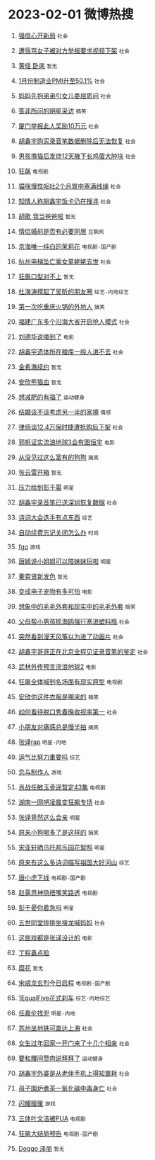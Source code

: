 # 2023-02-01 微博热搜 
1. [强信心开新局](https://m.weibo.cn/search?containerid=100103type%3D1%26t%3D10%26q%3D%23%E5%BC%BA%E4%BF%A1%E5%BF%83%E5%BC%80%E6%96%B0%E5%B1%80%23&stream_entry_id=51&isnewpage=1&extparam=seat%3D1%26cate%3D10103%26dgr%3D0%26filter_type%3Drealtimehot%26pos%3D0%26c_type%3D51%26display_time%3D1675199312%26pre_seqid%3D167519931274605349231&luicode=10000011&lfid=106003type%3D25%26t%3D3%26disable_hot%3D1%26filter_type%3Drealtimehot) `社会` 

2. [遭辱骂女子被对方举报要求视频下架](https://m.weibo.cn/search?containerid=100103type%3D1%26t%3D10%26q%3D%23%E9%81%AD%E8%BE%B1%E9%AA%82%E5%A5%B3%E5%AD%90%E8%A2%AB%E5%AF%B9%E6%96%B9%E4%B8%BE%E6%8A%A5%E8%A6%81%E6%B1%82%E8%A7%86%E9%A2%91%E4%B8%8B%E6%9E%B6%23&stream_entry_id=31&isnewpage=1&extparam=seat%3D1%26realpos%3D1%26band_rank%3D1%26lcate%3D5001%26pos%3D0%26c_type%3D31%26filter_type%3Drealtimehot%26flag%3D0%26q%3D%2523%25E9%2581%25AD%25E8%25BE%25B1%25E9%25AA%2582%25E5%25A5%25B3%25E5%25AD%2590%25E8%25A2%25AB%25E5%25AF%25B9%25E6%2596%25B9%25E4%25B8%25BE%25E6%258A%25A5%25E8%25A6%2581%25E6%25B1%2582%25E8%25A7%2586%25E9%25A2%2591%25E4%25B8%258B%25E6%259E%25B6%2523%26stream_entry_id%3D31%26dgr%3D0%26cate%3D5001%26display_time%3D1675199312%26pre_seqid%3D167519931274605349231&luicode=10000011&lfid=106003type%3D25%26t%3D3%26disable_hot%3D1%26filter_type%3Drealtimehot) `社会` 

3. [黄瑶 卧底](https://m.weibo.cn/search?containerid=100103type%3D1%26t%3D10%26q%3D%E9%BB%84%E7%91%B6+%E5%8D%A7%E5%BA%95&stream_entry_id=31&isnewpage=1&extparam=seat%3D1%26realpos%3D2%26band_rank%3D2%26lcate%3D5001%26pos%3D1%26c_type%3D31%26filter_type%3Drealtimehot%26flag%3D2%26q%3D%25E9%25BB%2584%25E7%2591%25B6%2520%25E5%258D%25A7%25E5%25BA%2595%26stream_entry_id%3D31%26dgr%3D0%26cate%3D5001%26display_time%3D1675199312%26pre_seqid%3D167519931274605349231&luicode=10000011&lfid=106003type%3D25%26t%3D3%26disable_hot%3D1%26filter_type%3Drealtimehot) `暂无` 

4. [1月份制造业PMI升至50.1%](https://m.weibo.cn/search?containerid=100103type%3D1%26t%3D10%26q%3D%231%E6%9C%88%E4%BB%BD%E5%88%B6%E9%80%A0%E4%B8%9APMI%E5%8D%87%E8%87%B350.1%25%23&stream_entry_id=31&isnewpage=1&extparam=seat%3D1%26realpos%3D3%26band_rank%3D3%26lcate%3D5001%26pos%3D2%26c_type%3D31%26filter_type%3Drealtimehot%26flag%3D0%26q%3D%25231%25E6%259C%2588%25E4%25BB%25BD%25E5%2588%25B6%25E9%2580%25A0%25E4%25B8%259APMI%25E5%258D%2587%25E8%2587%25B350.1%2525%2523%26stream_entry_id%3D31%26dgr%3D0%26cate%3D5001%26display_time%3D1675199312%26pre_seqid%3D167519931274605349231&luicode=10000011&lfid=106003type%3D25%26t%3D3%26disable_hot%3D1%26filter_type%3Drealtimehot) `社会` 

5. [妈妈先抱弟弟引女儿委屈质问](https://m.weibo.cn/search?containerid=100103type%3D1%26t%3D10%26q%3D%23%E5%A6%88%E5%A6%88%E5%85%88%E6%8A%B1%E5%BC%9F%E5%BC%9F%E5%BC%95%E5%A5%B3%E5%84%BF%E5%A7%94%E5%B1%88%E8%B4%A8%E9%97%AE%23&stream_entry_id=31&isnewpage=1&extparam=seat%3D1%26realpos%3D4%26band_rank%3D4%26lcate%3D5001%26pos%3D3%26c_type%3D31%26filter_type%3Drealtimehot%26flag%3D0%26q%3D%2523%25E5%25A6%2588%25E5%25A6%2588%25E5%2585%2588%25E6%258A%25B1%25E5%25BC%259F%25E5%25BC%259F%25E5%25BC%2595%25E5%25A5%25B3%25E5%2584%25BF%25E5%25A7%2594%25E5%25B1%2588%25E8%25B4%25A8%25E9%2597%25AE%2523%26stream_entry_id%3D31%26dgr%3D0%26cate%3D5001%26display_time%3D1675199312%26pre_seqid%3D167519931274605349231&luicode=10000011&lfid=106003type%3D25%26t%3D3%26disable_hot%3D1%26filter_type%3Drealtimehot) `社会` 

6. [答非所问的明星采访](https://m.weibo.cn/search?containerid=100103type%3D1%26t%3D10%26q%3D%23%E7%AD%94%E9%9D%9E%E6%89%80%E9%97%AE%E7%9A%84%E6%98%8E%E6%98%9F%E9%87%87%E8%AE%BF%23&stream_entry_id=31&isnewpage=1&extparam=seat%3D1%26realpos%3D5%26band_rank%3D5%26lcate%3D5001%26pos%3D4%26c_type%3D31%26filter_type%3Drealtimehot%26flag%3D0%26q%3D%2523%25E7%25AD%2594%25E9%259D%259E%25E6%2589%2580%25E9%2597%25AE%25E7%259A%2584%25E6%2598%258E%25E6%2598%259F%25E9%2587%2587%25E8%25AE%25BF%2523%26stream_entry_id%3D31%26dgr%3D0%26cate%3D5001%26display_time%3D1675199312%26pre_seqid%3D167519931274605349231&luicode=10000011&lfid=106003type%3D25%26t%3D3%26disable_hot%3D1%26filter_type%3Drealtimehot) `搞笑` 

7. [厦门举报此人奖励10万元](https://m.weibo.cn/search?containerid=100103type%3D1%26t%3D10%26q%3D%23%E5%8E%A6%E9%97%A8%E4%B8%BE%E6%8A%A5%E6%AD%A4%E4%BA%BA%E5%A5%96%E5%8A%B110%E4%B8%87%E5%85%83%23&stream_entry_id=31&isnewpage=1&extparam=seat%3D1%26realpos%3D6%26band_rank%3D6%26lcate%3D5001%26pos%3D5%26c_type%3D31%26filter_type%3Drealtimehot%26flag%3D0%26q%3D%2523%25E5%258E%25A6%25E9%2597%25A8%25E4%25B8%25BE%25E6%258A%25A5%25E6%25AD%25A4%25E4%25BA%25BA%25E5%25A5%2596%25E5%258A%25B110%25E4%25B8%2587%25E5%2585%2583%2523%26stream_entry_id%3D31%26dgr%3D0%26cate%3D5001%26display_time%3D1675199312%26pre_seqid%3D167519931274605349231&luicode=10000011&lfid=106003type%3D25%26t%3D3%26disable_hot%3D1%26filter_type%3Drealtimehot) `社会` 

8. [胡鑫宇购买录音笔数据删除后无法恢复](https://m.weibo.cn/search?containerid=100103type%3D1%26t%3D10%26q%3D%23%E8%83%A1%E9%91%AB%E5%AE%87%E8%B4%AD%E4%B9%B0%E5%BD%95%E9%9F%B3%E7%AC%94%E6%95%B0%E6%8D%AE%E5%88%A0%E9%99%A4%E5%90%8E%E6%97%A0%E6%B3%95%E6%81%A2%E5%A4%8D%23&stream_entry_id=31&isnewpage=1&extparam=seat%3D1%26realpos%3D7%26band_rank%3D7%26lcate%3D5001%26pos%3D6%26c_type%3D31%26filter_type%3Drealtimehot%26flag%3D2%26q%3D%2523%25E8%2583%25A1%25E9%2591%25AB%25E5%25AE%2587%25E8%25B4%25AD%25E4%25B9%25B0%25E5%25BD%2595%25E9%259F%25B3%25E7%25AC%2594%25E6%2595%25B0%25E6%258D%25AE%25E5%2588%25A0%25E9%2599%25A4%25E5%2590%258E%25E6%2597%25A0%25E6%25B3%2595%25E6%2581%25A2%25E5%25A4%258D%2523%26stream_entry_id%3D31%26dgr%3D0%26cate%3D5001%26display_time%3D1675199312%26pre_seqid%3D167519931274605349231&luicode=10000011&lfid=106003type%3D25%26t%3D3%26disable_hot%3D1%26filter_type%3Drealtimehot) `社会` 

9. [男孩撸猫后发烧12天腋下长鸡蛋大肿块](https://m.weibo.cn/search?containerid=100103type%3D1%26t%3D10%26q%3D%23%E7%94%B7%E5%AD%A9%E6%92%B8%E7%8C%AB%E5%90%8E%E5%8F%91%E7%83%A712%E5%A4%A9%E8%85%8B%E4%B8%8B%E9%95%BF%E9%B8%A1%E8%9B%8B%E5%A4%A7%E8%82%BF%E5%9D%97%23&stream_entry_id=31&isnewpage=1&extparam=seat%3D1%26realpos%3D8%26band_rank%3D8%26lcate%3D5001%26pos%3D7%26c_type%3D31%26filter_type%3Drealtimehot%26flag%3D0%26q%3D%2523%25E7%2594%25B7%25E5%25AD%25A9%25E6%2592%25B8%25E7%258C%25AB%25E5%2590%258E%25E5%258F%2591%25E7%2583%25A712%25E5%25A4%25A9%25E8%2585%258B%25E4%25B8%258B%25E9%2595%25BF%25E9%25B8%25A1%25E8%259B%258B%25E5%25A4%25A7%25E8%2582%25BF%25E5%259D%2597%2523%26stream_entry_id%3D31%26dgr%3D0%26cate%3D5001%26display_time%3D1675199312%26pre_seqid%3D167519931274605349231&luicode=10000011&lfid=106003type%3D25%26t%3D3%26disable_hot%3D1%26filter_type%3Drealtimehot) `社会` 

10. [狂飙](https://m.weibo.cn/search?containerid=100103type%3D1%26t%3D10%26q%3D%E7%8B%82%E9%A3%99&stream_entry_id=31&isnewpage=1&extparam=seat%3D1%26realpos%3D9%26band_rank%3D9%26lcate%3D5001%26pos%3D8%26c_type%3D31%26filter_type%3Drealtimehot%26flag%3D16%26q%3D%25E7%258B%2582%25E9%25A3%2599%26stream_entry_id%3D31%26dgr%3D0%26cate%3D5001%26display_time%3D1675199312%26pre_seqid%3D167519931274605349231&luicode=10000011&lfid=106003type%3D25%26t%3D3%26disable_hot%3D1%26filter_type%3Drealtimehot) `电视剧` 

11. [猫咪慢性呕吐2个月胃中塞满线绳](https://m.weibo.cn/search?containerid=100103type%3D1%26t%3D10%26q%3D%23%E7%8C%AB%E5%92%AA%E6%85%A2%E6%80%A7%E5%91%95%E5%90%902%E4%B8%AA%E6%9C%88%E8%83%83%E4%B8%AD%E5%A1%9E%E6%BB%A1%E7%BA%BF%E7%BB%B3%23&stream_entry_id=31&isnewpage=1&extparam=seat%3D1%26realpos%3D10%26band_rank%3D10%26lcate%3D5001%26pos%3D9%26c_type%3D31%26filter_type%3Drealtimehot%26flag%3D0%26q%3D%2523%25E7%258C%25AB%25E5%2592%25AA%25E6%2585%25A2%25E6%2580%25A7%25E5%2591%2595%25E5%2590%25902%25E4%25B8%25AA%25E6%259C%2588%25E8%2583%2583%25E4%25B8%25AD%25E5%25A1%259E%25E6%25BB%25A1%25E7%25BA%25BF%25E7%25BB%25B3%2523%26stream_entry_id%3D31%26dgr%3D0%26cate%3D5001%26display_time%3D1675199312%26pre_seqid%3D167519931274605349231&luicode=10000011&lfid=106003type%3D25%26t%3D3%26disable_hot%3D1%26filter_type%3Drealtimehot) `社会` 

12. [知情人称胡鑫宇饭卡仍在搜寻](https://m.weibo.cn/search?containerid=100103type%3D1%26t%3D10%26q%3D%23%E7%9F%A5%E6%83%85%E4%BA%BA%E7%A7%B0%E8%83%A1%E9%91%AB%E5%AE%87%E9%A5%AD%E5%8D%A1%E4%BB%8D%E5%9C%A8%E6%90%9C%E5%AF%BB%23&stream_entry_id=31&isnewpage=1&extparam=seat%3D1%26realpos%3D11%26band_rank%3D11%26lcate%3D5001%26pos%3D10%26c_type%3D31%26filter_type%3Drealtimehot%26flag%3D1%26q%3D%2523%25E7%259F%25A5%25E6%2583%2585%25E4%25BA%25BA%25E7%25A7%25B0%25E8%2583%25A1%25E9%2591%25AB%25E5%25AE%2587%25E9%25A5%25AD%25E5%258D%25A1%25E4%25BB%258D%25E5%259C%25A8%25E6%2590%259C%25E5%25AF%25BB%2523%26stream_entry_id%3D31%26dgr%3D0%26cate%3D5001%26display_time%3D1675199312%26pre_seqid%3D167519931274605349231&luicode=10000011&lfid=106003type%3D25%26t%3D3%26disable_hot%3D1%26filter_type%3Drealtimehot) `社会` 

13. [胡歌 我当爸爸啦](https://m.weibo.cn/search?containerid=100103type%3D1%26t%3D10%26q%3D%E8%83%A1%E6%AD%8C+%E6%88%91%E5%BD%93%E7%88%B8%E7%88%B8%E5%95%A6&stream_entry_id=31&isnewpage=1&extparam=seat%3D1%26realpos%3D12%26band_rank%3D12%26lcate%3D5001%26pos%3D11%26c_type%3D31%26filter_type%3Drealtimehot%26flag%3D2%26q%3D%25E8%2583%25A1%25E6%25AD%258C%2520%25E6%2588%2591%25E5%25BD%2593%25E7%2588%25B8%25E7%2588%25B8%25E5%2595%25A6%26stream_entry_id%3D31%26dgr%3D0%26cate%3D5001%26display_time%3D1675199312%26pre_seqid%3D167519931274605349231&luicode=10000011&lfid=106003type%3D25%26t%3D3%26disable_hot%3D1%26filter_type%3Drealtimehot) `暂无` 

14. [情侣婚前是否有必要同居](https://m.weibo.cn/search?containerid=100103type%3D1%26t%3D10%26q%3D%23%E6%83%85%E4%BE%A3%E5%A9%9A%E5%89%8D%E6%98%AF%E5%90%A6%E6%9C%89%E5%BF%85%E8%A6%81%E5%90%8C%E5%B1%85%23&stream_entry_id=31&isnewpage=1&extparam=seat%3D1%26realpos%3D13%26band_rank%3D13%26lcate%3D5001%26pos%3D12%26c_type%3D31%26filter_type%3Drealtimehot%26flag%3D0%26q%3D%2523%25E6%2583%2585%25E4%25BE%25A3%25E5%25A9%259A%25E5%2589%258D%25E6%2598%25AF%25E5%2590%25A6%25E6%259C%2589%25E5%25BF%2585%25E8%25A6%2581%25E5%2590%258C%25E5%25B1%2585%2523%26stream_entry_id%3D31%26dgr%3D0%26cate%3D5001%26display_time%3D1675199312%26pre_seqid%3D167519931274605349231&luicode=10000011&lfid=106003type%3D25%26t%3D3%26disable_hot%3D1%26filter_type%3Drealtimehot) `互联网` 

15. [京海唯一纯白的茉莉花](https://m.weibo.cn/search?containerid=100103type%3D1%26t%3D10%26q%3D%23%E4%BA%AC%E6%B5%B7%E5%94%AF%E4%B8%80%E7%BA%AF%E7%99%BD%E7%9A%84%E8%8C%89%E8%8E%89%E8%8A%B1%23&stream_entry_id=31&isnewpage=1&extparam=seat%3D1%26realpos%3D14%26band_rank%3D14%26lcate%3D5001%26pos%3D13%26c_type%3D31%26filter_type%3Drealtimehot%26flag%3D0%26q%3D%2523%25E4%25BA%25AC%25E6%25B5%25B7%25E5%2594%25AF%25E4%25B8%2580%25E7%25BA%25AF%25E7%2599%25BD%25E7%259A%2584%25E8%258C%2589%25E8%258E%2589%25E8%258A%25B1%2523%26stream_entry_id%3D31%26dgr%3D0%26cate%3D5001%26display_time%3D1675199312%26pre_seqid%3D167519931274605349231&luicode=10000011&lfid=106003type%3D25%26t%3D3%26disable_hot%3D1%26filter_type%3Drealtimehot) `电视剧-国产剧` 

16. [杭州电梯坠亡案女童姥姥去世](https://m.weibo.cn/search?containerid=100103type%3D1%26t%3D10%26q%3D%23%E6%9D%AD%E5%B7%9E%E7%94%B5%E6%A2%AF%E5%9D%A0%E4%BA%A1%E6%A1%88%E5%A5%B3%E7%AB%A5%E5%A7%A5%E5%A7%A5%E5%8E%BB%E4%B8%96%23&stream_entry_id=31&isnewpage=1&extparam=seat%3D1%26realpos%3D15%26band_rank%3D15%26lcate%3D5001%26pos%3D14%26c_type%3D31%26filter_type%3Drealtimehot%26flag%3D2%26q%3D%2523%25E6%259D%25AD%25E5%25B7%259E%25E7%2594%25B5%25E6%25A2%25AF%25E5%259D%25A0%25E4%25BA%25A1%25E6%25A1%2588%25E5%25A5%25B3%25E7%25AB%25A5%25E5%25A7%25A5%25E5%25A7%25A5%25E5%258E%25BB%25E4%25B8%2596%2523%26stream_entry_id%3D31%26dgr%3D0%26cate%3D5001%26display_time%3D1675199312%26pre_seqid%3D167519931274605349231&luicode=10000011&lfid=106003type%3D25%26t%3D3%26disable_hot%3D1%26filter_type%3Drealtimehot) `社会` 

17. [狂飙口型对不上](https://m.weibo.cn/search?containerid=100103type%3D1%26t%3D10%26q%3D%E7%8B%82%E9%A3%99%E5%8F%A3%E5%9E%8B%E5%AF%B9%E4%B8%8D%E4%B8%8A&stream_entry_id=31&isnewpage=1&extparam=seat%3D1%26realpos%3D16%26band_rank%3D16%26lcate%3D5001%26pos%3D15%26c_type%3D31%26filter_type%3Drealtimehot%26flag%3D0%26q%3D%25E7%258B%2582%25E9%25A3%2599%25E5%258F%25A3%25E5%259E%258B%25E5%25AF%25B9%25E4%25B8%258D%25E4%25B8%258A%26stream_entry_id%3D31%26dgr%3D0%26cate%3D5001%26display_time%3D1675199312%26pre_seqid%3D167519931274605349231&luicode=10000011&lfid=106003type%3D25%26t%3D3%26disable_hot%3D1%26filter_type%3Drealtimehot) `暂无` 

18. [杜海涛撑起了吴昕的朋友圈](https://m.weibo.cn/search?containerid=100103type%3D1%26t%3D10%26q%3D%23%E6%9D%9C%E6%B5%B7%E6%B6%9B%E6%92%91%E8%B5%B7%E4%BA%86%E5%90%B4%E6%98%95%E7%9A%84%E6%9C%8B%E5%8F%8B%E5%9C%88%23&stream_entry_id=31&isnewpage=1&extparam=seat%3D1%26realpos%3D17%26band_rank%3D17%26lcate%3D5001%26pos%3D16%26c_type%3D31%26filter_type%3Drealtimehot%26flag%3D2%26q%3D%2523%25E6%259D%259C%25E6%25B5%25B7%25E6%25B6%259B%25E6%2592%2591%25E8%25B5%25B7%25E4%25BA%2586%25E5%2590%25B4%25E6%2598%2595%25E7%259A%2584%25E6%259C%258B%25E5%258F%258B%25E5%259C%2588%2523%26stream_entry_id%3D31%26dgr%3D0%26cate%3D5001%26display_time%3D1675199312%26pre_seqid%3D167519931274605349231&luicode=10000011&lfid=106003type%3D25%26t%3D3%26disable_hot%3D1%26filter_type%3Drealtimehot) `综艺-内地综艺` 

19. [第一次吃重庆火锅的外地人](https://m.weibo.cn/search?containerid=100103type%3D1%26t%3D10%26q%3D%23%E7%AC%AC%E4%B8%80%E6%AC%A1%E5%90%83%E9%87%8D%E5%BA%86%E7%81%AB%E9%94%85%E7%9A%84%E5%A4%96%E5%9C%B0%E4%BA%BA%23&stream_entry_id=31&isnewpage=1&extparam=seat%3D1%26realpos%3D18%26band_rank%3D18%26lcate%3D5001%26pos%3D17%26c_type%3D31%26filter_type%3Drealtimehot%26flag%3D1%26q%3D%2523%25E7%25AC%25AC%25E4%25B8%2580%25E6%25AC%25A1%25E5%2590%2583%25E9%2587%258D%25E5%25BA%2586%25E7%2581%25AB%25E9%2594%2585%25E7%259A%2584%25E5%25A4%2596%25E5%259C%25B0%25E4%25BA%25BA%2523%26stream_entry_id%3D31%26dgr%3D0%26cate%3D5001%26display_time%3D1675199312%26pre_seqid%3D167519931274605349231&luicode=10000011&lfid=106003type%3D25%26t%3D3%26disable_hot%3D1%26filter_type%3Drealtimehot) `搞笑` 

20. [福建广东多个沿海大省开启抢人模式](https://m.weibo.cn/search?containerid=100103type%3D1%26t%3D10%26q%3D%23%E7%A6%8F%E5%BB%BA%E5%B9%BF%E4%B8%9C%E5%A4%9A%E4%B8%AA%E6%B2%BF%E6%B5%B7%E5%A4%A7%E7%9C%81%E5%BC%80%E5%90%AF%E6%8A%A2%E4%BA%BA%E6%A8%A1%E5%BC%8F%23&stream_entry_id=31&isnewpage=1&extparam=seat%3D1%26realpos%3D19%26band_rank%3D19%26lcate%3D5001%26pos%3D18%26c_type%3D31%26filter_type%3Drealtimehot%26flag%3D0%26q%3D%2523%25E7%25A6%258F%25E5%25BB%25BA%25E5%25B9%25BF%25E4%25B8%259C%25E5%25A4%259A%25E4%25B8%25AA%25E6%25B2%25BF%25E6%25B5%25B7%25E5%25A4%25A7%25E7%259C%2581%25E5%25BC%2580%25E5%2590%25AF%25E6%258A%25A2%25E4%25BA%25BA%25E6%25A8%25A1%25E5%25BC%258F%2523%26stream_entry_id%3D31%26dgr%3D0%26cate%3D5001%26display_time%3D1675199312%26pre_seqid%3D167519931274605349231&luicode=10000011&lfid=106003type%3D25%26t%3D3%26disable_hot%3D1%26filter_type%3Drealtimehot) `社会` 

21. [刘德华说嗑到了](https://m.weibo.cn/search?containerid=100103type%3D1%26t%3D10%26q%3D%23%E5%88%98%E5%BE%B7%E5%8D%8E%E8%AF%B4%E5%97%91%E5%88%B0%E4%BA%86%23&stream_entry_id=31&isnewpage=1&extparam=seat%3D1%26realpos%3D20%26band_rank%3D20%26lcate%3D5001%26pos%3D19%26c_type%3D31%26filter_type%3Drealtimehot%26flag%3D0%26q%3D%2523%25E5%2588%2598%25E5%25BE%25B7%25E5%258D%258E%25E8%25AF%25B4%25E5%2597%2591%25E5%2588%25B0%25E4%25BA%2586%2523%26stream_entry_id%3D31%26dgr%3D0%26cate%3D5001%26display_time%3D1675199312%26pre_seqid%3D167519931274605349231&luicode=10000011&lfid=106003type%3D25%26t%3D3%26disable_hot%3D1%26filter_type%3Drealtimehot) `电影` 

22. [胡鑫宇遗体所在粮库一般人进不去](https://m.weibo.cn/search?containerid=100103type%3D1%26t%3D10%26q%3D%23%E8%83%A1%E9%91%AB%E5%AE%87%E9%81%97%E4%BD%93%E6%89%80%E5%9C%A8%E7%B2%AE%E5%BA%93%E4%B8%80%E8%88%AC%E4%BA%BA%E8%BF%9B%E4%B8%8D%E5%8E%BB%23&stream_entry_id=31&isnewpage=1&extparam=seat%3D1%26realpos%3D21%26band_rank%3D21%26lcate%3D5001%26pos%3D20%26c_type%3D31%26filter_type%3Drealtimehot%26flag%3D0%26q%3D%2523%25E8%2583%25A1%25E9%2591%25AB%25E5%25AE%2587%25E9%2581%2597%25E4%25BD%2593%25E6%2589%2580%25E5%259C%25A8%25E7%25B2%25AE%25E5%25BA%2593%25E4%25B8%2580%25E8%2588%25AC%25E4%25BA%25BA%25E8%25BF%259B%25E4%25B8%258D%25E5%258E%25BB%2523%26stream_entry_id%3D31%26dgr%3D0%26cate%3D5001%26display_time%3D1675199312%26pre_seqid%3D167519931274605349231&luicode=10000011&lfid=106003type%3D25%26t%3D3%26disable_hot%3D1%26filter_type%3Drealtimehot) `社会` 

23. [金希澈续约](https://m.weibo.cn/search?containerid=100103type%3D1%26t%3D10%26q%3D%E9%87%91%E5%B8%8C%E6%BE%88%E7%BB%AD%E7%BA%A6&stream_entry_id=31&isnewpage=1&extparam=seat%3D1%26realpos%3D22%26band_rank%3D22%26lcate%3D5001%26pos%3D21%26c_type%3D31%26filter_type%3Drealtimehot%26flag%3D0%26q%3D%25E9%2587%2591%25E5%25B8%258C%25E6%25BE%2588%25E7%25BB%25AD%25E7%25BA%25A6%26stream_entry_id%3D31%26dgr%3D0%26cate%3D5001%26display_time%3D1675199312%26pre_seqid%3D167519931274605349231&luicode=10000011&lfid=106003type%3D25%26t%3D3%26disable_hot%3D1%26filter_type%3Drealtimehot) `暂无` 

24. [安欣熊猫血](https://m.weibo.cn/search?containerid=100103type%3D1%26t%3D10%26q%3D%E5%AE%89%E6%AC%A3%E7%86%8A%E7%8C%AB%E8%A1%80&stream_entry_id=31&isnewpage=1&extparam=seat%3D1%26realpos%3D23%26band_rank%3D23%26lcate%3D5001%26pos%3D22%26c_type%3D31%26filter_type%3Drealtimehot%26flag%3D0%26q%3D%25E5%25AE%2589%25E6%25AC%25A3%25E7%2586%258A%25E7%258C%25AB%25E8%25A1%2580%26stream_entry_id%3D31%26dgr%3D0%26cate%3D5001%26display_time%3D1675199312%26pre_seqid%3D167519931274605349231&luicode=10000011&lfid=106003type%3D25%26t%3D3%26disable_hot%3D1%26filter_type%3Drealtimehot) `暂无` 

25. [想减肥的有福了](https://m.weibo.cn/search?containerid=100103type%3D1%26t%3D10%26q%3D%23%E6%83%B3%E5%87%8F%E8%82%A5%E7%9A%84%E6%9C%89%E7%A6%8F%E4%BA%86%23&stream_entry_id=31&isnewpage=1&extparam=seat%3D1%26realpos%3D24%26band_rank%3D24%26lcate%3D5001%26pos%3D23%26c_type%3D31%26filter_type%3Drealtimehot%26flag%3D0%26q%3D%2523%25E6%2583%25B3%25E5%2587%258F%25E8%2582%25A5%25E7%259A%2584%25E6%259C%2589%25E7%25A6%258F%25E4%25BA%2586%2523%26stream_entry_id%3D31%26dgr%3D0%26cate%3D5001%26display_time%3D1675199312%26pre_seqid%3D167519931274605349231&luicode=10000011&lfid=106003type%3D25%26t%3D3%26disable_hot%3D1%26filter_type%3Drealtimehot) `运动健身` 

26. [结婚该不该考虑另一半的家境](https://m.weibo.cn/search?containerid=100103type%3D1%26t%3D10%26q%3D%23%E7%BB%93%E5%A9%9A%E8%AF%A5%E4%B8%8D%E8%AF%A5%E8%80%83%E8%99%91%E5%8F%A6%E4%B8%80%E5%8D%8A%E7%9A%84%E5%AE%B6%E5%A2%83%23&stream_entry_id=31&isnewpage=1&extparam=seat%3D1%26realpos%3D25%26band_rank%3D25%26lcate%3D5001%26pos%3D24%26c_type%3D31%26filter_type%3Drealtimehot%26flag%3D0%26q%3D%2523%25E7%25BB%2593%25E5%25A9%259A%25E8%25AF%25A5%25E4%25B8%258D%25E8%25AF%25A5%25E8%2580%2583%25E8%2599%2591%25E5%258F%25A6%25E4%25B8%2580%25E5%258D%258A%25E7%259A%2584%25E5%25AE%25B6%25E5%25A2%2583%2523%26stream_entry_id%3D31%26dgr%3D0%26cate%3D5001%26display_time%3D1675199312%26pre_seqid%3D167519931274605349231&luicode=10000011&lfid=106003type%3D25%26t%3D3%26disable_hot%3D1%26filter_type%3Drealtimehot) `情感` 

27. [律师谈12.4万保时捷遭抢购后下架](https://m.weibo.cn/search?containerid=100103type%3D1%26t%3D10%26q%3D%23%E5%BE%8B%E5%B8%88%E8%B0%8812.4%E4%B8%87%E4%BF%9D%E6%97%B6%E6%8D%B7%E9%81%AD%E6%8A%A2%E8%B4%AD%E5%90%8E%E4%B8%8B%E6%9E%B6%23&stream_entry_id=31&isnewpage=1&extparam=seat%3D1%26realpos%3D26%26band_rank%3D26%26lcate%3D5001%26pos%3D25%26c_type%3D31%26filter_type%3Drealtimehot%26flag%3D0%26q%3D%2523%25E5%25BE%258B%25E5%25B8%2588%25E8%25B0%258812.4%25E4%25B8%2587%25E4%25BF%259D%25E6%2597%25B6%25E6%258D%25B7%25E9%2581%25AD%25E6%258A%25A2%25E8%25B4%25AD%25E5%2590%258E%25E4%25B8%258B%25E6%259E%25B6%2523%26stream_entry_id%3D31%26dgr%3D0%26cate%3D5001%26display_time%3D1675199312%26pre_seqid%3D167519931274605349231&luicode=10000011&lfid=106003type%3D25%26t%3D3%26disable_hot%3D1%26filter_type%3Drealtimehot) `社会` 

28. [郭帆证实流浪地球3会有图恒宇](https://m.weibo.cn/search?containerid=100103type%3D1%26t%3D10%26q%3D%23%E9%83%AD%E5%B8%86%E8%AF%81%E5%AE%9E%E6%B5%81%E6%B5%AA%E5%9C%B0%E7%90%833%E4%BC%9A%E6%9C%89%E5%9B%BE%E6%81%92%E5%AE%87%23&stream_entry_id=31&isnewpage=1&extparam=seat%3D1%26realpos%3D27%26band_rank%3D27%26lcate%3D5001%26pos%3D26%26c_type%3D31%26filter_type%3Drealtimehot%26flag%3D0%26q%3D%2523%25E9%2583%25AD%25E5%25B8%2586%25E8%25AF%2581%25E5%25AE%259E%25E6%25B5%2581%25E6%25B5%25AA%25E5%259C%25B0%25E7%2590%25833%25E4%25BC%259A%25E6%259C%2589%25E5%259B%25BE%25E6%2581%2592%25E5%25AE%2587%2523%26stream_entry_id%3D31%26dgr%3D0%26cate%3D5001%26display_time%3D1675199312%26pre_seqid%3D167519931274605349231&luicode=10000011&lfid=106003type%3D25%26t%3D3%26disable_hot%3D1%26filter_type%3Drealtimehot) `电影` 

29. [从没见过这么富有的狗狗](https://m.weibo.cn/search?containerid=100103type%3D1%26t%3D10%26q%3D%23%E4%BB%8E%E6%B2%A1%E8%A7%81%E8%BF%87%E8%BF%99%E4%B9%88%E5%AF%8C%E6%9C%89%E7%9A%84%E7%8B%97%E7%8B%97%23&stream_entry_id=31&isnewpage=1&extparam=seat%3D1%26realpos%3D28%26band_rank%3D28%26lcate%3D5001%26pos%3D27%26c_type%3D31%26filter_type%3Drealtimehot%26flag%3D1%26q%3D%2523%25E4%25BB%258E%25E6%25B2%25A1%25E8%25A7%2581%25E8%25BF%2587%25E8%25BF%2599%25E4%25B9%2588%25E5%25AF%258C%25E6%259C%2589%25E7%259A%2584%25E7%258B%2597%25E7%258B%2597%2523%26stream_entry_id%3D31%26dgr%3D0%26cate%3D5001%26display_time%3D1675199312%26pre_seqid%3D167519931274605349231&luicode=10000011&lfid=106003type%3D25%26t%3D3%26disable_hot%3D1%26filter_type%3Drealtimehot) `搞笑` 

30. [张云雷开箱](https://m.weibo.cn/search?containerid=100103type%3D1%26t%3D10%26q%3D%23%E5%BC%A0%E4%BA%91%E9%9B%B7%E5%BC%80%E7%AE%B1%23&stream_entry_id=31&isnewpage=1&extparam=seat%3D1%26realpos%3D29%26band_rank%3D29%26lcate%3D5001%26pos%3D28%26c_type%3D31%26filter_type%3Drealtimehot%26flag%3D0%26q%3D%2523%25E5%25BC%25A0%25E4%25BA%2591%25E9%259B%25B7%25E5%25BC%2580%25E7%25AE%25B1%2523%26stream_entry_id%3D31%26dgr%3D0%26cate%3D5001%26display_time%3D1675199312%26pre_seqid%3D167519931274605349231&luicode=10000011&lfid=106003type%3D25%26t%3D3%26disable_hot%3D1%26filter_type%3Drealtimehot) `暂无` 

31. [压力给到彭于晏](https://m.weibo.cn/search?containerid=100103type%3D1%26t%3D10%26q%3D%23%E5%8E%8B%E5%8A%9B%E7%BB%99%E5%88%B0%E5%BD%AD%E4%BA%8E%E6%99%8F%23&stream_entry_id=31&isnewpage=1&extparam=seat%3D1%26realpos%3D30%26band_rank%3D30%26lcate%3D5001%26pos%3D29%26c_type%3D31%26filter_type%3Drealtimehot%26flag%3D0%26q%3D%2523%25E5%258E%258B%25E5%258A%259B%25E7%25BB%2599%25E5%2588%25B0%25E5%25BD%25AD%25E4%25BA%258E%25E6%2599%258F%2523%26stream_entry_id%3D31%26dgr%3D0%26cate%3D5001%26display_time%3D1675199312%26pre_seqid%3D167519931274605349231&luicode=10000011&lfid=106003type%3D25%26t%3D3%26disable_hot%3D1%26filter_type%3Drealtimehot) `明星` 

32. [胡鑫宇录音笔已送深圳恢复数据](https://m.weibo.cn/search?containerid=100103type%3D1%26t%3D10%26q%3D%23%E8%83%A1%E9%91%AB%E5%AE%87%E5%BD%95%E9%9F%B3%E7%AC%94%E5%B7%B2%E9%80%81%E6%B7%B1%E5%9C%B3%E6%81%A2%E5%A4%8D%E6%95%B0%E6%8D%AE%23&stream_entry_id=31&isnewpage=1&extparam=seat%3D1%26realpos%3D31%26band_rank%3D31%26lcate%3D5001%26pos%3D30%26c_type%3D31%26filter_type%3Drealtimehot%26flag%3D1%26q%3D%2523%25E8%2583%25A1%25E9%2591%25AB%25E5%25AE%2587%25E5%25BD%2595%25E9%259F%25B3%25E7%25AC%2594%25E5%25B7%25B2%25E9%2580%2581%25E6%25B7%25B1%25E5%259C%25B3%25E6%2581%25A2%25E5%25A4%258D%25E6%2595%25B0%25E6%258D%25AE%2523%26stream_entry_id%3D31%26dgr%3D0%26cate%3D5001%26display_time%3D1675199312%26pre_seqid%3D167519931274605349231&luicode=10000011&lfid=106003type%3D25%26t%3D3%26disable_hot%3D1%26filter_type%3Drealtimehot) `社会` 

33. [诗词大会选手有点东西](https://m.weibo.cn/search?containerid=100103type%3D1%26t%3D10%26q%3D%23%E8%AF%97%E8%AF%8D%E5%A4%A7%E4%BC%9A%E9%80%89%E6%89%8B%E6%9C%89%E7%82%B9%E4%B8%9C%E8%A5%BF%23&stream_entry_id=31&isnewpage=1&extparam=seat%3D1%26realpos%3D32%26band_rank%3D32%26lcate%3D5001%26pos%3D31%26c_type%3D31%26filter_type%3Drealtimehot%26flag%3D0%26q%3D%2523%25E8%25AF%2597%25E8%25AF%258D%25E5%25A4%25A7%25E4%25BC%259A%25E9%2580%2589%25E6%2589%258B%25E6%259C%2589%25E7%2582%25B9%25E4%25B8%259C%25E8%25A5%25BF%2523%26stream_entry_id%3D31%26dgr%3D0%26cate%3D5001%26display_time%3D1675199312%26pre_seqid%3D167519931274605349231&luicode=10000011&lfid=106003type%3D25%26t%3D3%26disable_hot%3D1%26filter_type%3Drealtimehot) `综艺` 

34. [自动续费忘记关闭怎么办](https://m.weibo.cn/search?containerid=100103type%3D1%26t%3D10%26q%3D%23%E8%87%AA%E5%8A%A8%E7%BB%AD%E8%B4%B9%E5%BF%98%E8%AE%B0%E5%85%B3%E9%97%AD%E6%80%8E%E4%B9%88%E5%8A%9E%23&stream_entry_id=31&isnewpage=1&extparam=seat%3D1%26realpos%3D33%26band_rank%3D33%26lcate%3D5001%26pos%3D32%26c_type%3D31%26filter_type%3Drealtimehot%26flag%3D0%26q%3D%2523%25E8%2587%25AA%25E5%258A%25A8%25E7%25BB%25AD%25E8%25B4%25B9%25E5%25BF%2598%25E8%25AE%25B0%25E5%2585%25B3%25E9%2597%25AD%25E6%2580%258E%25E4%25B9%2588%25E5%258A%259E%2523%26stream_entry_id%3D31%26dgr%3D0%26cate%3D5001%26display_time%3D1675199312%26pre_seqid%3D167519931274605349231&luicode=10000011&lfid=106003type%3D25%26t%3D3%26disable_hot%3D1%26filter_type%3Drealtimehot) `时尚` 

35. [fgo](https://m.weibo.cn/search?containerid=100103type%3D1%26t%3D10%26q%3Dfgo&stream_entry_id=31&isnewpage=1&extparam=seat%3D1%26realpos%3D34%26band_rank%3D34%26lcate%3D5001%26pos%3D33%26c_type%3D31%26filter_type%3Drealtimehot%26flag%3D0%26q%3Dfgo%26stream_entry_id%3D31%26dgr%3D0%26cate%3D5001%26display_time%3D1675199312%26pre_seqid%3D167519931274605349231&luicode=10000011&lfid=106003type%3D25%26t%3D3%26disable_hot%3D1%26filter_type%3Drealtimehot) `游戏` 

36. [唐嫣说小姐姐可以陪妹妹玩啦](https://m.weibo.cn/search?containerid=100103type%3D1%26t%3D10%26q%3D%23%E5%94%90%E5%AB%A3%E8%AF%B4%E5%B0%8F%E5%A7%90%E5%A7%90%E5%8F%AF%E4%BB%A5%E9%99%AA%E5%A6%B9%E5%A6%B9%E7%8E%A9%E5%95%A6%23&stream_entry_id=31&isnewpage=1&extparam=seat%3D1%26realpos%3D35%26band_rank%3D35%26lcate%3D5001%26pos%3D34%26c_type%3D31%26filter_type%3Drealtimehot%26flag%3D0%26q%3D%2523%25E5%2594%2590%25E5%25AB%25A3%25E8%25AF%25B4%25E5%25B0%258F%25E5%25A7%2590%25E5%25A7%2590%25E5%258F%25AF%25E4%25BB%25A5%25E9%2599%25AA%25E5%25A6%25B9%25E5%25A6%25B9%25E7%258E%25A9%25E5%2595%25A6%2523%26stream_entry_id%3D31%26dgr%3D0%26cate%3D5001%26display_time%3D1675199312%26pre_seqid%3D167519931274605349231&luicode=10000011&lfid=106003type%3D25%26t%3D3%26disable_hot%3D1%26filter_type%3Drealtimehot) `明星` 

37. [秦霄贤新发色](https://m.weibo.cn/search?containerid=100103type%3D1%26t%3D10%26q%3D%23%E7%A7%A6%E9%9C%84%E8%B4%A4%E6%96%B0%E5%8F%91%E8%89%B2%23&stream_entry_id=31&isnewpage=1&extparam=seat%3D1%26realpos%3D36%26band_rank%3D36%26lcate%3D5001%26pos%3D35%26c_type%3D31%26filter_type%3Drealtimehot%26flag%3D0%26q%3D%2523%25E7%25A7%25A6%25E9%259C%2584%25E8%25B4%25A4%25E6%2596%25B0%25E5%258F%2591%25E8%2589%25B2%2523%26stream_entry_id%3D31%26dgr%3D0%26cate%3D5001%26display_time%3D1675199312%26pre_seqid%3D167519931274605349231&luicode=10000011&lfid=106003type%3D25%26t%3D3%26disable_hot%3D1%26filter_type%3Drealtimehot) `暂无` 

38. [变成电子宠物有多可怕](https://m.weibo.cn/search?containerid=100103type%3D1%26t%3D10%26q%3D%23%E5%8F%98%E6%88%90%E7%94%B5%E5%AD%90%E5%AE%A0%E7%89%A9%E6%9C%89%E5%A4%9A%E5%8F%AF%E6%80%95%23&stream_entry_id=31&isnewpage=1&extparam=seat%3D1%26realpos%3D37%26band_rank%3D37%26lcate%3D5001%26pos%3D36%26c_type%3D31%26filter_type%3Drealtimehot%26flag%3D0%26q%3D%2523%25E5%258F%2598%25E6%2588%2590%25E7%2594%25B5%25E5%25AD%2590%25E5%25AE%25A0%25E7%2589%25A9%25E6%259C%2589%25E5%25A4%259A%25E5%258F%25AF%25E6%2580%2595%2523%26stream_entry_id%3D31%26dgr%3D0%26cate%3D5001%26display_time%3D1675199312%26pre_seqid%3D167519931274605349231&luicode=10000011&lfid=106003type%3D25%26t%3D3%26disable_hot%3D1%26filter_type%3Drealtimehot) `电影` 

39. [想象中的毛毛外套和现实中的毛毛外套](https://m.weibo.cn/search?containerid=100103type%3D1%26t%3D10%26q%3D%23%E6%83%B3%E8%B1%A1%E4%B8%AD%E7%9A%84%E6%AF%9B%E6%AF%9B%E5%A4%96%E5%A5%97%E5%92%8C%E7%8E%B0%E5%AE%9E%E4%B8%AD%E7%9A%84%E6%AF%9B%E6%AF%9B%E5%A4%96%E5%A5%97%23&stream_entry_id=31&isnewpage=1&extparam=seat%3D1%26realpos%3D38%26band_rank%3D38%26lcate%3D5001%26pos%3D37%26c_type%3D31%26filter_type%3Drealtimehot%26flag%3D0%26q%3D%2523%25E6%2583%25B3%25E8%25B1%25A1%25E4%25B8%25AD%25E7%259A%2584%25E6%25AF%259B%25E6%25AF%259B%25E5%25A4%2596%25E5%25A5%2597%25E5%2592%258C%25E7%258E%25B0%25E5%25AE%259E%25E4%25B8%25AD%25E7%259A%2584%25E6%25AF%259B%25E6%25AF%259B%25E5%25A4%2596%25E5%25A5%2597%2523%26stream_entry_id%3D31%26dgr%3D0%26cate%3D5001%26display_time%3D1675199312%26pre_seqid%3D167519931274605349231&luicode=10000011&lfid=106003type%3D25%26t%3D3%26disable_hot%3D1%26filter_type%3Drealtimehot) `搞笑` 

40. [父母帮小男孩抓海鸥强行塞进塑料瓶](https://m.weibo.cn/search?containerid=100103type%3D1%26t%3D10%26q%3D%23%E7%88%B6%E6%AF%8D%E5%B8%AE%E5%B0%8F%E7%94%B7%E5%AD%A9%E6%8A%93%E6%B5%B7%E9%B8%A5%E5%BC%BA%E8%A1%8C%E5%A1%9E%E8%BF%9B%E5%A1%91%E6%96%99%E7%93%B6%23&stream_entry_id=31&isnewpage=1&extparam=seat%3D1%26realpos%3D39%26band_rank%3D39%26lcate%3D5001%26pos%3D38%26c_type%3D31%26filter_type%3Drealtimehot%26flag%3D0%26q%3D%2523%25E7%2588%25B6%25E6%25AF%258D%25E5%25B8%25AE%25E5%25B0%258F%25E7%2594%25B7%25E5%25AD%25A9%25E6%258A%2593%25E6%25B5%25B7%25E9%25B8%25A5%25E5%25BC%25BA%25E8%25A1%258C%25E5%25A1%259E%25E8%25BF%259B%25E5%25A1%2591%25E6%2596%2599%25E7%2593%25B6%2523%26stream_entry_id%3D31%26dgr%3D0%26cate%3D5001%26display_time%3D1675199312%26pre_seqid%3D167519931274605349231&luicode=10000011&lfid=106003type%3D25%26t%3D3%26disable_hot%3D1%26filter_type%3Drealtimehot) `社会` 

41. [突然看到漫天风筝以为进了动画片](https://m.weibo.cn/search?containerid=100103type%3D1%26t%3D10%26q%3D%23%E7%AA%81%E7%84%B6%E7%9C%8B%E5%88%B0%E6%BC%AB%E5%A4%A9%E9%A3%8E%E7%AD%9D%E4%BB%A5%E4%B8%BA%E8%BF%9B%E4%BA%86%E5%8A%A8%E7%94%BB%E7%89%87%23&stream_entry_id=31&isnewpage=1&extparam=seat%3D1%26realpos%3D40%26band_rank%3D40%26lcate%3D5001%26pos%3D39%26c_type%3D31%26filter_type%3Drealtimehot%26flag%3D0%26q%3D%2523%25E7%25AA%2581%25E7%2584%25B6%25E7%259C%258B%25E5%2588%25B0%25E6%25BC%25AB%25E5%25A4%25A9%25E9%25A3%258E%25E7%25AD%259D%25E4%25BB%25A5%25E4%25B8%25BA%25E8%25BF%259B%25E4%25BA%2586%25E5%258A%25A8%25E7%2594%25BB%25E7%2589%2587%2523%26stream_entry_id%3D31%26dgr%3D0%26cate%3D5001%26display_time%3D1675199312%26pre_seqid%3D167519931274605349231&luicode=10000011&lfid=106003type%3D25%26t%3D3%26disable_hot%3D1%26filter_type%3Drealtimehot) `社会` 

42. [胡鑫宇哥哥正在北京全程见证录音笔的鉴定](https://m.weibo.cn/search?containerid=100103type%3D1%26t%3D10%26q%3D%23%E8%83%A1%E9%91%AB%E5%AE%87%E5%93%A5%E5%93%A5%E6%AD%A3%E5%9C%A8%E5%8C%97%E4%BA%AC%E5%85%A8%E7%A8%8B%E8%A7%81%E8%AF%81%E5%BD%95%E9%9F%B3%E7%AC%94%E7%9A%84%E9%89%B4%E5%AE%9A%23&stream_entry_id=31&isnewpage=1&extparam=seat%3D1%26realpos%3D41%26band_rank%3D41%26lcate%3D5001%26pos%3D40%26c_type%3D31%26filter_type%3Drealtimehot%26flag%3D0%26q%3D%2523%25E8%2583%25A1%25E9%2591%25AB%25E5%25AE%2587%25E5%2593%25A5%25E5%2593%25A5%25E6%25AD%25A3%25E5%259C%25A8%25E5%258C%2597%25E4%25BA%25AC%25E5%2585%25A8%25E7%25A8%258B%25E8%25A7%2581%25E8%25AF%2581%25E5%25BD%2595%25E9%259F%25B3%25E7%25AC%2594%25E7%259A%2584%25E9%2589%25B4%25E5%25AE%259A%2523%26stream_entry_id%3D31%26dgr%3D0%26cate%3D5001%26display_time%3D1675199312%26pre_seqid%3D167519931274605349231&luicode=10000011&lfid=106003type%3D25%26t%3D3%26disable_hot%3D1%26filter_type%3Drealtimehot) `社会` 

43. [武林外传预言流浪地球2](https://m.weibo.cn/search?containerid=100103type%3D1%26t%3D10%26q%3D%23%E6%AD%A6%E6%9E%97%E5%A4%96%E4%BC%A0%E9%A2%84%E8%A8%80%E6%B5%81%E6%B5%AA%E5%9C%B0%E7%90%832%23&stream_entry_id=31&isnewpage=1&extparam=seat%3D1%26realpos%3D42%26band_rank%3D42%26lcate%3D5001%26pos%3D41%26c_type%3D31%26filter_type%3Drealtimehot%26flag%3D0%26q%3D%2523%25E6%25AD%25A6%25E6%259E%2597%25E5%25A4%2596%25E4%25BC%25A0%25E9%25A2%2584%25E8%25A8%2580%25E6%25B5%2581%25E6%25B5%25AA%25E5%259C%25B0%25E7%2590%25832%2523%26stream_entry_id%3D31%26dgr%3D0%26cate%3D5001%26display_time%3D1675199312%26pre_seqid%3D167519931274605349231&luicode=10000011&lfid=106003type%3D25%26t%3D3%26disable_hot%3D1%26filter_type%3Drealtimehot) `电影` 

44. [狂飙全体喊到名场面有现实原型](https://m.weibo.cn/search?containerid=100103type%3D1%26t%3D10%26q%3D%23%E7%8B%82%E9%A3%99%E5%85%A8%E4%BD%93%E5%96%8A%E5%88%B0%E5%90%8D%E5%9C%BA%E9%9D%A2%E6%9C%89%E7%8E%B0%E5%AE%9E%E5%8E%9F%E5%9E%8B%23&stream_entry_id=31&isnewpage=1&extparam=seat%3D1%26realpos%3D43%26band_rank%3D43%26lcate%3D5001%26pos%3D42%26c_type%3D31%26filter_type%3Drealtimehot%26flag%3D0%26q%3D%2523%25E7%258B%2582%25E9%25A3%2599%25E5%2585%25A8%25E4%25BD%2593%25E5%2596%258A%25E5%2588%25B0%25E5%2590%258D%25E5%259C%25BA%25E9%259D%25A2%25E6%259C%2589%25E7%258E%25B0%25E5%25AE%259E%25E5%258E%259F%25E5%259E%258B%2523%26stream_entry_id%3D31%26dgr%3D0%26cate%3D5001%26display_time%3D1675199312%26pre_seqid%3D167519931274605349231&luicode=10000011&lfid=106003type%3D25%26t%3D3%26disable_hot%3D1%26filter_type%3Drealtimehot) `电视剧` 

45. [安欣你这件衣服是哪来的](https://m.weibo.cn/search?containerid=100103type%3D1%26t%3D10%26q%3D%23%E5%AE%89%E6%AC%A3%E4%BD%A0%E8%BF%99%E4%BB%B6%E8%A1%A3%E6%9C%8D%E6%98%AF%E5%93%AA%E6%9D%A5%E7%9A%84%23&stream_entry_id=31&isnewpage=1&extparam=seat%3D1%26realpos%3D44%26band_rank%3D44%26lcate%3D5001%26pos%3D43%26c_type%3D31%26filter_type%3Drealtimehot%26flag%3D0%26q%3D%2523%25E5%25AE%2589%25E6%25AC%25A3%25E4%25BD%25A0%25E8%25BF%2599%25E4%25BB%25B6%25E8%25A1%25A3%25E6%259C%258D%25E6%2598%25AF%25E5%2593%25AA%25E6%259D%25A5%25E7%259A%2584%2523%26stream_entry_id%3D31%26dgr%3D0%26cate%3D5001%26display_time%3D1675199312%26pre_seqid%3D167519931274605349231&luicode=10000011&lfid=106003type%3D25%26t%3D3%26disable_hot%3D1%26filter_type%3Drealtimehot) `搞笑` 

46. [如何看待脱口秀春晚收视率第一](https://m.weibo.cn/search?containerid=100103type%3D1%26t%3D10%26q%3D%23%E5%A6%82%E4%BD%95%E7%9C%8B%E5%BE%85%E8%84%B1%E5%8F%A3%E7%A7%80%E6%98%A5%E6%99%9A%E6%94%B6%E8%A7%86%E7%8E%87%E7%AC%AC%E4%B8%80%23&stream_entry_id=31&isnewpage=1&extparam=seat%3D1%26realpos%3D45%26band_rank%3D45%26lcate%3D5001%26pos%3D44%26c_type%3D31%26filter_type%3Drealtimehot%26flag%3D0%26q%3D%2523%25E5%25A6%2582%25E4%25BD%2595%25E7%259C%258B%25E5%25BE%2585%25E8%2584%25B1%25E5%258F%25A3%25E7%25A7%2580%25E6%2598%25A5%25E6%2599%259A%25E6%2594%25B6%25E8%25A7%2586%25E7%258E%2587%25E7%25AC%25AC%25E4%25B8%2580%2523%26stream_entry_id%3D31%26dgr%3D0%26cate%3D5001%26display_time%3D1675199312%26pre_seqid%3D167519931274605349231&luicode=10000011&lfid=106003type%3D25%26t%3D3%26disable_hot%3D1%26filter_type%3Drealtimehot) `社会` 

47. [小朋友对痛感总是慢半拍](https://m.weibo.cn/search?containerid=100103type%3D1%26t%3D10%26q%3D%23%E5%B0%8F%E6%9C%8B%E5%8F%8B%E5%AF%B9%E7%97%9B%E6%84%9F%E6%80%BB%E6%98%AF%E6%85%A2%E5%8D%8A%E6%8B%8D%23&stream_entry_id=31&isnewpage=1&extparam=seat%3D1%26realpos%3D46%26band_rank%3D46%26lcate%3D5001%26pos%3D45%26c_type%3D31%26filter_type%3Drealtimehot%26flag%3D1%26q%3D%2523%25E5%25B0%258F%25E6%259C%258B%25E5%258F%258B%25E5%25AF%25B9%25E7%2597%259B%25E6%2584%259F%25E6%2580%25BB%25E6%2598%25AF%25E6%2585%25A2%25E5%258D%258A%25E6%258B%258D%2523%26stream_entry_id%3D31%26dgr%3D0%26cate%3D5001%26display_time%3D1675199312%26pre_seqid%3D167519931274605349231&luicode=10000011&lfid=106003type%3D25%26t%3D3%26disable_hot%3D1%26filter_type%3Drealtimehot) `搞笑` 

48. [张译rap](https://m.weibo.cn/search?containerid=100103type%3D1%26t%3D10%26q%3D%23%E5%BC%A0%E8%AF%91rap%23&stream_entry_id=31&isnewpage=1&extparam=seat%3D1%26realpos%3D47%26band_rank%3D47%26lcate%3D5001%26pos%3D46%26c_type%3D31%26filter_type%3Drealtimehot%26flag%3D0%26q%3D%2523%25E5%25BC%25A0%25E8%25AF%2591rap%2523%26stream_entry_id%3D31%26dgr%3D0%26cate%3D5001%26display_time%3D1675199312%26pre_seqid%3D167519931274605349231&luicode=10000011&lfid=106003type%3D25%26t%3D3%26disable_hot%3D1%26filter_type%3Drealtimehot) `明星-内地` 

49. [运气比努力重要吗](https://m.weibo.cn/search?containerid=100103type%3D1%26t%3D10%26q%3D%23%E8%BF%90%E6%B0%94%E6%AF%94%E5%8A%AA%E5%8A%9B%E9%87%8D%E8%A6%81%E5%90%97%23&stream_entry_id=31&isnewpage=1&extparam=seat%3D1%26realpos%3D48%26band_rank%3D48%26lcate%3D5001%26pos%3D47%26c_type%3D31%26filter_type%3Drealtimehot%26flag%3D0%26q%3D%2523%25E8%25BF%2590%25E6%25B0%2594%25E6%25AF%2594%25E5%258A%25AA%25E5%258A%259B%25E9%2587%258D%25E8%25A6%2581%25E5%2590%2597%2523%26stream_entry_id%3D31%26dgr%3D0%26cate%3D5001%26display_time%3D1675199312%26pre_seqid%3D167519931274605349231&luicode=10000011&lfid=106003type%3D25%26t%3D3%26disable_hot%3D1%26filter_type%3Drealtimehot) `综艺` 

50. [恋与制作人](https://m.weibo.cn/search?containerid=100103type%3D1%26t%3D10%26q%3D%E6%81%8B%E4%B8%8E%E5%88%B6%E4%BD%9C%E4%BA%BA&stream_entry_id=31&isnewpage=1&extparam=seat%3D1%26realpos%3D49%26band_rank%3D49%26lcate%3D5001%26pos%3D48%26c_type%3D31%26filter_type%3Drealtimehot%26flag%3D0%26q%3D%25E6%2581%258B%25E4%25B8%258E%25E5%2588%25B6%25E4%25BD%259C%25E4%25BA%25BA%26stream_entry_id%3D31%26dgr%3D0%26cate%3D5001%26display_time%3D1675199312%26pre_seqid%3D167519931274605349231&luicode=10000011&lfid=106003type%3D25%26t%3D3%26disable_hot%3D1%26filter_type%3Drealtimehot) `游戏` 

51. [肖战任敏玉骨遥暂定43集](https://m.weibo.cn/search?containerid=100103type%3D1%26t%3D10%26q%3D%23%E8%82%96%E6%88%98%E4%BB%BB%E6%95%8F%E7%8E%89%E9%AA%A8%E9%81%A5%E6%9A%82%E5%AE%9A43%E9%9B%86%23&stream_entry_id=31&isnewpage=1&extparam=seat%3D1%26realpos%3D50%26band_rank%3D50%26lcate%3D5001%26pos%3D49%26c_type%3D31%26filter_type%3Drealtimehot%26flag%3D0%26q%3D%2523%25E8%2582%2596%25E6%2588%2598%25E4%25BB%25BB%25E6%2595%258F%25E7%258E%2589%25E9%25AA%25A8%25E9%2581%25A5%25E6%259A%2582%25E5%25AE%259A43%25E9%259B%2586%2523%26stream_entry_id%3D31%26dgr%3D0%26cate%3D5001%26display_time%3D1675199312%26pre_seqid%3D167519931274605349231&luicode=10000011&lfid=106003type%3D25%26t%3D3%26disable_hot%3D1%26filter_type%3Drealtimehot) `电视剧` 

52. [湖南一网吧凌晨变狂飙专场](https://m.weibo.cn/search?containerid=100103type%3D1%26t%3D10%26q%3D%23%E6%B9%96%E5%8D%97%E4%B8%80%E7%BD%91%E5%90%A7%E5%87%8C%E6%99%A8%E5%8F%98%E7%8B%82%E9%A3%99%E4%B8%93%E5%9C%BA%23&stream_entry_id=31&isnewpage=1&extparam=seat%3D1%26c_type%3D31%26stream_entry_id%3D31%26cate%3D5001%26lcate%3D5001%26pos%3D24%26flag%3D0%26realpos%3D25%26band_rank%3D25%26q%3D%2523%25E6%25B9%2596%25E5%258D%2597%25E4%25B8%2580%25E7%25BD%2591%25E5%2590%25A7%25E5%2587%258C%25E6%2599%25A8%25E5%258F%2598%25E7%258B%2582%25E9%25A3%2599%25E4%25B8%2593%25E5%259C%25BA%2523%26dgr%3D0%26filter_type%3Drealtimehot%26display_time%3D1675195803%26pre_seqid%3D167519580362905339133&luicode=10000011&lfid=106003type%3D25%26t%3D3%26disable_hot%3D1%26filter_type%3Drealtimehot) `社会` 

53. [张译竟然这么会亲](https://m.weibo.cn/search?containerid=100103type%3D1%26t%3D10%26q%3D%23%E5%BC%A0%E8%AF%91%E7%AB%9F%E7%84%B6%E8%BF%99%E4%B9%88%E4%BC%9A%E4%BA%B2%23&stream_entry_id=31&isnewpage=1&extparam=seat%3D1%26c_type%3D31%26stream_entry_id%3D31%26cate%3D5001%26lcate%3D5001%26pos%3D41%26flag%3D0%26realpos%3D42%26band_rank%3D42%26q%3D%2523%25E5%25BC%25A0%25E8%25AF%2591%25E7%25AB%259F%25E7%2584%25B6%25E8%25BF%2599%25E4%25B9%2588%25E4%25BC%259A%25E4%25BA%25B2%2523%26dgr%3D0%26filter_type%3Drealtimehot%26display_time%3D1675195803%26pre_seqid%3D167519580362905339133&luicode=10000011&lfid=106003type%3D25%26t%3D3%26disable_hot%3D1%26filter_type%3Drealtimehot) `明星` 

54. [原来小狗喝多了是这样的](https://m.weibo.cn/search?containerid=100103type%3D1%26t%3D10%26q%3D%23%E5%8E%9F%E6%9D%A5%E5%B0%8F%E7%8B%97%E5%96%9D%E5%A4%9A%E4%BA%86%E6%98%AF%E8%BF%99%E6%A0%B7%E7%9A%84%23&stream_entry_id=31&isnewpage=1&extparam=seat%3D1%26c_type%3D31%26stream_entry_id%3D31%26cate%3D5001%26lcate%3D5001%26pos%3D43%26flag%3D0%26realpos%3D44%26band_rank%3D44%26q%3D%2523%25E5%258E%259F%25E6%259D%25A5%25E5%25B0%258F%25E7%258B%2597%25E5%2596%259D%25E5%25A4%259A%25E4%25BA%2586%25E6%2598%25AF%25E8%25BF%2599%25E6%25A0%25B7%25E7%259A%2584%2523%26dgr%3D0%26filter_type%3Drealtimehot%26display_time%3D1675195803%26pre_seqid%3D167519580362905339133&luicode=10000011&lfid=106003type%3D25%26t%3D3%26disable_hot%3D1%26filter_type%3Drealtimehot) `搞笑` 

55. [宋亚轩晒乌托邦乐园花絮照](https://m.weibo.cn/search?containerid=100103type%3D1%26t%3D10%26q%3D%23%E5%AE%8B%E4%BA%9A%E8%BD%A9%E6%99%92%E4%B9%8C%E6%89%98%E9%82%A6%E4%B9%90%E5%9B%AD%E8%8A%B1%E7%B5%AE%E7%85%A7%23&stream_entry_id=31&isnewpage=1&extparam=seat%3D1%26c_type%3D31%26stream_entry_id%3D31%26cate%3D5001%26lcate%3D5001%26pos%3D49%26flag%3D0%26realpos%3D50%26band_rank%3D50%26q%3D%2523%25E5%25AE%258B%25E4%25BA%259A%25E8%25BD%25A9%25E6%2599%2592%25E4%25B9%258C%25E6%2589%2598%25E9%2582%25A6%25E4%25B9%2590%25E5%259B%25AD%25E8%258A%25B1%25E7%25B5%25AE%25E7%2585%25A7%2523%26dgr%3D0%26filter_type%3Drealtimehot%26display_time%3D1675195803%26pre_seqid%3D167519580362905339133&luicode=10000011&lfid=106003type%3D25%26t%3D3%26disable_hot%3D1%26filter_type%3Drealtimehot) `明星` 

56. [原来有这么多诗词描写祖国大好河山](https://m.weibo.cn/search?containerid=100103type%3D1%26t%3D10%26q%3D%23%E5%8E%9F%E6%9D%A5%E6%9C%89%E8%BF%99%E4%B9%88%E5%A4%9A%E8%AF%97%E8%AF%8D%E6%8F%8F%E5%86%99%E7%A5%96%E5%9B%BD%E5%A4%A7%E5%A5%BD%E6%B2%B3%E5%B1%B1%23&stream_entry_id=51&isnewpage=1&extparam=seat%3D1%26c_type%3D51%26cate%3D10103%26pos%3D0%26filter_type%3Drealtimehot%26dgr%3D0%26display_time%3D1675192065%26pre_seqid%3D16751920656720316325167&luicode=10000011&lfid=106003type%3D25%26t%3D3%26disable_hot%3D1%26filter_type%3Drealtimehot) `综艺` 

57. [唐小虎下线](https://m.weibo.cn/search?containerid=100103type%3D1%26t%3D10%26q%3D%23%E5%94%90%E5%B0%8F%E8%99%8E%E4%B8%8B%E7%BA%BF%23&stream_entry_id=31&isnewpage=1&extparam=seat%3D1%26c_type%3D31%26stream_entry_id%3D31%26cate%3D5001%26lcate%3D5001%26pos%3D36%26realpos%3D37%26band_rank%3D37%26q%3D%2523%25E5%2594%2590%25E5%25B0%258F%25E8%2599%258E%25E4%25B8%258B%25E7%25BA%25BF%2523%26flag%3D0%26dgr%3D0%26filter_type%3Drealtimehot%26display_time%3D1675192065%26pre_seqid%3D16751920656720316325167&luicode=10000011&lfid=106003type%3D25%26t%3D3%26disable_hot%3D1%26filter_type%3Drealtimehot) `电视剧-国产剧` 

58. [赵露思神隐捂嘴笑路透](https://m.weibo.cn/search?containerid=100103type%3D1%26t%3D10%26q%3D%23%E8%B5%B5%E9%9C%B2%E6%80%9D%E7%A5%9E%E9%9A%90%E6%8D%82%E5%98%B4%E7%AC%91%E8%B7%AF%E9%80%8F%23&stream_entry_id=31&isnewpage=1&extparam=seat%3D1%26c_type%3D31%26stream_entry_id%3D31%26cate%3D5001%26lcate%3D5001%26pos%3D47%26realpos%3D48%26band_rank%3D48%26q%3D%2523%25E8%25B5%25B5%25E9%259C%25B2%25E6%2580%259D%25E7%25A5%259E%25E9%259A%2590%25E6%258D%2582%25E5%2598%25B4%25E7%25AC%2591%25E8%25B7%25AF%25E9%2580%258F%2523%26flag%3D0%26dgr%3D0%26filter_type%3Drealtimehot%26display_time%3D1675192065%26pre_seqid%3D16751920656720316325167&luicode=10000011&lfid=106003type%3D25%26t%3D3%26disable_hot%3D1%26filter_type%3Drealtimehot) `电视剧` 

59. [彭于晏你着急吗](https://m.weibo.cn/search?containerid=100103type%3D1%26t%3D10%26q%3D%23%E5%BD%AD%E4%BA%8E%E6%99%8F%E4%BD%A0%E7%9D%80%E6%80%A5%E5%90%97%23&stream_entry_id=31&isnewpage=1&extparam=seat%3D1%26c_type%3D31%26stream_entry_id%3D31%26cate%3D5001%26lcate%3D5001%26pos%3D48%26realpos%3D49%26band_rank%3D49%26q%3D%2523%25E5%25BD%25AD%25E4%25BA%258E%25E6%2599%258F%25E4%25BD%25A0%25E7%259D%2580%25E6%2580%25A5%25E5%2590%2597%2523%26flag%3D0%26dgr%3D0%26filter_type%3Drealtimehot%26display_time%3D1675192065%26pre_seqid%3D16751920656720316325167&luicode=10000011&lfid=106003type%3D25%26t%3D3%26disable_hot%3D1%26filter_type%3Drealtimehot) `明星` 

60. [五世同堂排排坐接龙喊妈妈](https://m.weibo.cn/search?containerid=100103type%3D1%26t%3D10%26q%3D%23%E4%BA%94%E4%B8%96%E5%90%8C%E5%A0%82%E6%8E%92%E6%8E%92%E5%9D%90%E6%8E%A5%E9%BE%99%E5%96%8A%E5%A6%88%E5%A6%88%23&stream_entry_id=31&isnewpage=1&extparam=seat%3D1%26c_type%3D31%26stream_entry_id%3D31%26cate%3D5001%26lcate%3D5001%26pos%3D49%26realpos%3D50%26band_rank%3D50%26q%3D%2523%25E4%25BA%2594%25E4%25B8%2596%25E5%2590%258C%25E5%25A0%2582%25E6%258E%2592%25E6%258E%2592%25E5%259D%2590%25E6%258E%25A5%25E9%25BE%2599%25E5%2596%258A%25E5%25A6%2588%25E5%25A6%2588%2523%26flag%3D1%26dgr%3D0%26filter_type%3Drealtimehot%26display_time%3D1675192065%26pre_seqid%3D16751920656720316325167&luicode=10000011&lfid=106003type%3D25%26t%3D3%26disable_hot%3D1%26filter_type%3Drealtimehot) `社会` 

61. [这些戏都是张译设计的](https://m.weibo.cn/search?containerid=100103type%3D1%26t%3D10%26q%3D%23%E8%BF%99%E4%BA%9B%E6%88%8F%E9%83%BD%E6%98%AF%E5%BC%A0%E8%AF%91%E8%AE%BE%E8%AE%A1%E7%9A%84%23&stream_entry_id=31&isnewpage=1&extparam=seat%3D1%26c_type%3D31%26stream_entry_id%3D31%26cate%3D5001%26lcate%3D5001%26pos%3D43%26dgr%3D0%26flag%3D0%26q%3D%2523%25E8%25BF%2599%25E4%25BA%259B%25E6%2588%258F%25E9%2583%25BD%25E6%2598%25AF%25E5%25BC%25A0%25E8%25AF%2591%25E8%25AE%25BE%25E8%25AE%25A1%25E7%259A%2584%2523%26band_rank%3D44%26realpos%3D44%26filter_type%3Drealtimehot%26display_time%3D1675188679%26pre_seqid%3D16751886792449316344357&luicode=10000011&lfid=106003type%3D25%26t%3D3%26disable_hot%3D1%26filter_type%3Drealtimehot) `电影` 

62. [丁程鑫点脸](https://m.weibo.cn/search?containerid=100103type%3D1%26t%3D10%26q%3D%23%E4%B8%81%E7%A8%8B%E9%91%AB%E7%82%B9%E8%84%B8%23&stream_entry_id=31&isnewpage=1&extparam=seat%3D1%26c_type%3D31%26stream_entry_id%3D31%26cate%3D5001%26lcate%3D5001%26pos%3D49%26dgr%3D0%26flag%3D0%26q%3D%2523%25E4%25B8%2581%25E7%25A8%258B%25E9%2591%25AB%25E7%2582%25B9%25E8%2584%25B8%2523%26band_rank%3D50%26realpos%3D50%26filter_type%3Drealtimehot%26display_time%3D1675188679%26pre_seqid%3D16751886792449316344357&luicode=10000011&lfid=106003type%3D25%26t%3D3%26disable_hot%3D1%26filter_type%3Drealtimehot)  

63. [糜花](https://m.weibo.cn/search?containerid=100103type%3D1%26t%3D10%26q%3D%E7%B3%9C%E8%8A%B1&stream_entry_id=31&isnewpage=1&extparam=seat%3D1%26c_type%3D31%26stream_entry_id%3D31%26cate%3D5001%26lcate%3D5001%26pos%3D13%26dgr%3D0%26flag%3D1%26q%3D%25E7%25B3%259C%25E8%258A%25B1%26band_rank%3D14%26realpos%3D14%26filter_type%3Drealtimehot%26display_time%3D1675184933%26pre_seqid%3D167518445476102654644&luicode=10000011&lfid=106003type%3D25%26t%3D3%26disable_hot%3D1%26filter_type%3Drealtimehot) `暂无` 

64. [宋威龙玄烈今日启程](https://m.weibo.cn/search?containerid=100103type%3D1%26t%3D10%26q%3D%23%E5%AE%8B%E5%A8%81%E9%BE%99%E7%8E%84%E7%83%88%E4%BB%8A%E6%97%A5%E5%90%AF%E7%A8%8B%23&stream_entry_id=31&isnewpage=1&extparam=seat%3D1%26c_type%3D31%26stream_entry_id%3D31%26cate%3D5001%26lcate%3D5001%26pos%3D24%26dgr%3D0%26flag%3D1%26q%3D%2523%25E5%25AE%258B%25E5%25A8%2581%25E9%25BE%2599%25E7%258E%2584%25E7%2583%2588%25E4%25BB%258A%25E6%2597%25A5%25E5%2590%25AF%25E7%25A8%258B%2523%26band_rank%3D25%26realpos%3D25%26filter_type%3Drealtimehot%26display_time%3D1675184933%26pre_seqid%3D167518445476102654644&luicode=10000011&lfid=106003type%3D25%26t%3D3%26disable_hot%3D1%26filter_type%3Drealtimehot) `电视剧-国产剧` 

65. [1EqualFive花式刹车](https://m.weibo.cn/search?containerid=100103type%3D1%26t%3D10%26q%3D%231EqualFive%E8%8A%B1%E5%BC%8F%E5%88%B9%E8%BD%A6%23&stream_entry_id=31&isnewpage=1&extparam=seat%3D1%26c_type%3D31%26stream_entry_id%3D31%26cate%3D5001%26lcate%3D5001%26pos%3D28%26dgr%3D0%26flag%3D1%26q%3D%25231EqualFive%25E8%258A%25B1%25E5%25BC%258F%25E5%2588%25B9%25E8%25BD%25A6%2523%26band_rank%3D29%26realpos%3D29%26filter_type%3Drealtimehot%26display_time%3D1675184933%26pre_seqid%3D167518445476102654644&luicode=10000011&lfid=106003type%3D25%26t%3D3%26disable_hot%3D1%26filter_type%3Drealtimehot) `综艺-内地综艺` 

66. [任嘉伦找兜](https://m.weibo.cn/search?containerid=100103type%3D1%26t%3D10%26q%3D%23%E4%BB%BB%E5%98%89%E4%BC%A6%E6%89%BE%E5%85%9C%23&stream_entry_id=31&isnewpage=1&extparam=seat%3D1%26c_type%3D31%26stream_entry_id%3D31%26cate%3D5001%26lcate%3D5001%26pos%3D43%26dgr%3D0%26flag%3D0%26q%3D%2523%25E4%25BB%25BB%25E5%2598%2589%25E4%25BC%25A6%25E6%2589%25BE%25E5%2585%259C%2523%26band_rank%3D44%26realpos%3D44%26filter_type%3Drealtimehot%26display_time%3D1675184933%26pre_seqid%3D167518445476102654644&luicode=10000011&lfid=106003type%3D25%26t%3D3%26disable_hot%3D1%26filter_type%3Drealtimehot) `明星-内地` 

67. [苏州坐地铁可直达上海](https://m.weibo.cn/search?containerid=100103type%3D1%26t%3D10%26q%3D%23%E8%8B%8F%E5%B7%9E%E5%9D%90%E5%9C%B0%E9%93%81%E5%8F%AF%E7%9B%B4%E8%BE%BE%E4%B8%8A%E6%B5%B7%23&stream_entry_id=31&isnewpage=1&extparam=seat%3D1%26c_type%3D31%26stream_entry_id%3D31%26cate%3D5001%26lcate%3D5001%26pos%3D44%26dgr%3D0%26flag%3D0%26q%3D%2523%25E8%258B%258F%25E5%25B7%259E%25E5%259D%2590%25E5%259C%25B0%25E9%2593%2581%25E5%258F%25AF%25E7%259B%25B4%25E8%25BE%25BE%25E4%25B8%258A%25E6%25B5%25B7%2523%26band_rank%3D45%26realpos%3D45%26filter_type%3Drealtimehot%26display_time%3D1675184933%26pre_seqid%3D167518445476102654644&luicode=10000011&lfid=106003type%3D25%26t%3D3%26disable_hot%3D1%26filter_type%3Drealtimehot) `社会` 

68. [女生过年回家一开门来了十几个相亲](https://m.weibo.cn/search?containerid=100103type%3D1%26t%3D10%26q%3D%23%E5%A5%B3%E7%94%9F%E8%BF%87%E5%B9%B4%E5%9B%9E%E5%AE%B6%E4%B8%80%E5%BC%80%E9%97%A8%E6%9D%A5%E4%BA%86%E5%8D%81%E5%87%A0%E4%B8%AA%E7%9B%B8%E4%BA%B2%23&stream_entry_id=31&isnewpage=1&extparam=seat%3D1%26c_type%3D31%26stream_entry_id%3D31%26cate%3D5001%26lcate%3D5001%26pos%3D47%26dgr%3D0%26flag%3D0%26q%3D%2523%25E5%25A5%25B3%25E7%2594%259F%25E8%25BF%2587%25E5%25B9%25B4%25E5%259B%259E%25E5%25AE%25B6%25E4%25B8%2580%25E5%25BC%2580%25E9%2597%25A8%25E6%259D%25A5%25E4%25BA%2586%25E5%258D%2581%25E5%2587%25A0%25E4%25B8%25AA%25E7%259B%25B8%25E4%25BA%25B2%2523%26band_rank%3D48%26realpos%3D48%26filter_type%3Drealtimehot%26display_time%3D1675184933%26pre_seqid%3D167518445476102654644&luicode=10000011&lfid=106003type%3D25%26t%3D3%26disable_hot%3D1%26filter_type%3Drealtimehot) `社会` 

69. [要和腰间赘肉说拜拜了](https://m.weibo.cn/search?containerid=100103type%3D1%26t%3D10%26q%3D%23%E8%A6%81%E5%92%8C%E8%85%B0%E9%97%B4%E8%B5%98%E8%82%89%E8%AF%B4%E6%8B%9C%E6%8B%9C%E4%BA%86%23&stream_entry_id=31&isnewpage=1&extparam=seat%3D1%26c_type%3D31%26stream_entry_id%3D31%26cate%3D5001%26lcate%3D5001%26pos%3D49%26dgr%3D0%26flag%3D0%26q%3D%2523%25E8%25A6%2581%25E5%2592%258C%25E8%2585%25B0%25E9%2597%25B4%25E8%25B5%2598%25E8%2582%2589%25E8%25AF%25B4%25E6%258B%259C%25E6%258B%259C%25E4%25BA%2586%2523%26band_rank%3D50%26realpos%3D50%26filter_type%3Drealtimehot%26display_time%3D1675184933%26pre_seqid%3D167518445476102654644&luicode=10000011&lfid=106003type%3D25%26t%3D3%26disable_hot%3D1%26filter_type%3Drealtimehot) `运动健身` 

70. [胡鑫宇外婆是从老伴手机上得知噩耗](https://m.weibo.cn/search?containerid=100103type%3D1%26t%3D10%26q%3D%23%E8%83%A1%E9%91%AB%E5%AE%87%E5%A4%96%E5%A9%86%E6%98%AF%E4%BB%8E%E8%80%81%E4%BC%B4%E6%89%8B%E6%9C%BA%E4%B8%8A%E5%BE%97%E7%9F%A5%E5%99%A9%E8%80%97%23&stream_entry_id=31&isnewpage=1&extparam=seat%3D1%26c_type%3D31%26stream_entry_id%3D31%26cate%3D5001%26lcate%3D5001%26pos%3D20%26dgr%3D0%26flag%3D2%26q%3D%2523%25E8%2583%25A1%25E9%2591%25AB%25E5%25AE%2587%25E5%25A4%2596%25E5%25A9%2586%25E6%2598%25AF%25E4%25BB%258E%25E8%2580%2581%25E4%25BC%25B4%25E6%2589%258B%25E6%259C%25BA%25E4%25B8%258A%25E5%25BE%2597%25E7%259F%25A5%25E5%2599%25A9%25E8%2580%2597%2523%26band_rank%3D21%26realpos%3D21%26filter_type%3Drealtimehot%26display_time%3D1675181533%26pre_seqid%3D16751815339050193590176&luicode=10000011&lfid=106003type%3D25%26t%3D3%26disable_hot%3D1%26filter_type%3Drealtimehot) `社会` 

71. [母子围炉煮茶一氧化碳中毒身亡](https://m.weibo.cn/search?containerid=100103type%3D1%26t%3D10%26q%3D%23%E6%AF%8D%E5%AD%90%E5%9B%B4%E7%82%89%E7%85%AE%E8%8C%B6%E4%B8%80%E6%B0%A7%E5%8C%96%E7%A2%B3%E4%B8%AD%E6%AF%92%E8%BA%AB%E4%BA%A1%23&stream_entry_id=31&isnewpage=1&extparam=seat%3D1%26c_type%3D31%26stream_entry_id%3D31%26cate%3D5001%26lcate%3D5001%26pos%3D29%26dgr%3D0%26flag%3D0%26q%3D%2523%25E6%25AF%258D%25E5%25AD%2590%25E5%259B%25B4%25E7%2582%2589%25E7%2585%25AE%25E8%258C%25B6%25E4%25B8%2580%25E6%25B0%25A7%25E5%258C%2596%25E7%25A2%25B3%25E4%25B8%25AD%25E6%25AF%2592%25E8%25BA%25AB%25E4%25BA%25A1%2523%26band_rank%3D30%26realpos%3D30%26filter_type%3Drealtimehot%26display_time%3D1675181533%26pre_seqid%3D16751815339050193590176&luicode=10000011&lfid=106003type%3D25%26t%3D3%26disable_hot%3D1%26filter_type%3Drealtimehot) `社会` 

72. [闪耀暖暖](https://m.weibo.cn/search?containerid=100103type%3D1%26t%3D10%26q%3D%23%E9%97%AA%E8%80%80%E6%9A%96%E6%9A%96%23&stream_entry_id=31&isnewpage=1&extparam=seat%3D1%26c_type%3D31%26stream_entry_id%3D31%26cate%3D5001%26lcate%3D5001%26pos%3D38%26dgr%3D0%26flag%3D1%26q%3D%2523%25E9%2597%25AA%25E8%2580%2580%25E6%259A%2596%25E6%259A%2596%2523%26band_rank%3D39%26realpos%3D39%26filter_type%3Drealtimehot%26display_time%3D1675181533%26pre_seqid%3D16751815339050193590176&luicode=10000011&lfid=106003type%3D25%26t%3D3%26disable_hot%3D1%26filter_type%3Drealtimehot) `游戏` 

73. [三体叶文洁被PUA](https://m.weibo.cn/search?containerid=100103type%3D1%26t%3D10%26q%3D%23%E4%B8%89%E4%BD%93%E5%8F%B6%E6%96%87%E6%B4%81%E8%A2%ABPUA%23&stream_entry_id=31&isnewpage=1&extparam=seat%3D1%26c_type%3D31%26stream_entry_id%3D31%26cate%3D5001%26lcate%3D5001%26pos%3D44%26dgr%3D0%26flag%3D0%26q%3D%2523%25E4%25B8%2589%25E4%25BD%2593%25E5%258F%25B6%25E6%2596%2587%25E6%25B4%2581%25E8%25A2%25ABPUA%2523%26band_rank%3D45%26realpos%3D45%26filter_type%3Drealtimehot%26display_time%3D1675181533%26pre_seqid%3D16751815339050193590176&luicode=10000011&lfid=106003type%3D25%26t%3D3%26disable_hot%3D1%26filter_type%3Drealtimehot) `电视剧` 

74. [狂飙大结局预告](https://m.weibo.cn/search?containerid=100103type%3D1%26t%3D10%26q%3D%23%E7%8B%82%E9%A3%99%E5%A4%A7%E7%BB%93%E5%B1%80%E9%A2%84%E5%91%8A%23&stream_entry_id=31&isnewpage=1&extparam=seat%3D1%26c_type%3D31%26stream_entry_id%3D31%26cate%3D5001%26lcate%3D5001%26pos%3D46%26dgr%3D0%26flag%3D0%26q%3D%2523%25E7%258B%2582%25E9%25A3%2599%25E5%25A4%25A7%25E7%25BB%2593%25E5%25B1%2580%25E9%25A2%2584%25E5%2591%258A%2523%26band_rank%3D47%26realpos%3D47%26filter_type%3Drealtimehot%26display_time%3D1675181533%26pre_seqid%3D16751815339050193590176&luicode=10000011&lfid=106003type%3D25%26t%3D3%26disable_hot%3D1%26filter_type%3Drealtimehot) `电视剧-国产剧` 

75. [Doggo 泽丽](https://m.weibo.cn/search?containerid=100103type%3D1%26t%3D10%26q%3DDoggo+%E6%B3%BD%E4%B8%BD&stream_entry_id=31&isnewpage=1&extparam=seat%3D1%26c_type%3D31%26stream_entry_id%3D31%26cate%3D5001%26lcate%3D5001%26pos%3D49%26dgr%3D0%26flag%3D0%26q%3DDoggo%2520%25E6%25B3%25BD%25E4%25B8%25BD%26band_rank%3D50%26realpos%3D50%26filter_type%3Drealtimehot%26display_time%3D1675181533%26pre_seqid%3D16751815339050193590176&luicode=10000011&lfid=106003type%3D25%26t%3D3%26disable_hot%3D1%26filter_type%3Drealtimehot) `暂无` 

